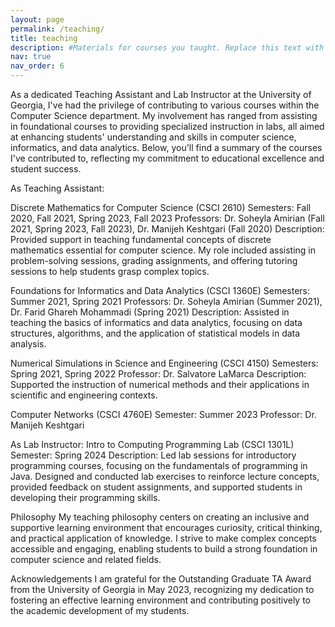```yaml
---
layout: page
permalink: /teaching/
title: teaching
description: #Materials for courses you taught. Replace this text with your description.
nav: true
nav_order: 6
---
```


As a dedicated Teaching Assistant and Lab Instructor at the University of Georgia, I've had the privilege of contributing to various courses within the Computer Science department. My involvement has ranged from assisting in foundational courses to providing specialized instruction in labs, all aimed at enhancing students' understanding and skills in computer science, informatics, and data analytics. Below, you'll find a summary of the courses I've contributed to, reflecting my commitment to educational excellence and student success.

As Teaching Assistant:

Discrete Mathematics for Computer Science (CSCI 2610)
Semesters: Fall 2020, Fall 2021, Spring 2023, Fall 2023
Professors: Dr. Soheyla Amirian (Fall 2021, Spring 2023, Fall 2023), Dr. Manijeh Keshtgari (Fall 2020)
Description: Provided support in teaching fundamental concepts of discrete mathematics essential for computer science. My role included assisting in problem-solving sessions, grading assignments, and offering tutoring sessions to help students grasp complex topics.

Foundations for Informatics and Data Analytics (CSCI 1360E)
Semesters: Summer 2021, Spring 2021
Professors: Dr. Soheyla Amirian (Summer 2021), Dr. Farid Ghareh Mohammadi (Spring 2021)
Description: Assisted in teaching the basics of informatics and data analytics, focusing on data structures, algorithms, and the application of statistical models in data analysis.

Numerical Simulations in Science and Engineering (CSCI 4150)
Semesters: Spring 2021, Spring 2022
Professor: Dr. Salvatore LaMarca
Description: Supported the instruction of numerical methods and their applications in scientific and engineering contexts.

Computer Networks (CSCI 4760E)
Semester: Summer 2023
Professor: Dr. Manijeh Keshtgari

As Lab Instructor:
Intro to Computing Programming Lab (CSCI 1301L)
Semester: Spring 2024
Description: Led lab sessions for introductory programming courses, focusing on the fundamentals of programming in Java. Designed and conducted lab exercises to reinforce lecture concepts, provided feedback on student assignments, and supported students in developing their programming skills.

Philosophy
My teaching philosophy centers on creating an inclusive and supportive learning environment that encourages curiosity, critical thinking, and practical application of knowledge. I strive to make complex concepts accessible and engaging, enabling students to build a strong foundation in computer science and related fields.

Acknowledgements
I am grateful for the Outstanding Graduate TA Award from the University of Georgia in May 2023, recognizing my dedication to fostering an effective learning environment and contributing positively to the academic development of my students.

<!-- For now, this page is assumed to be a static description of your courses. You can convert it to a collection similar to `_projects/` so that you can have a dedicated page for each course.

Organize your courses by years, topics, or universities, however you like! -->
